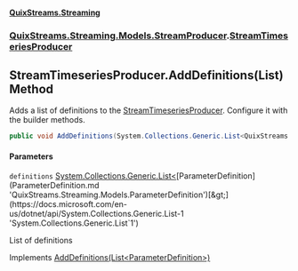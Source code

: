 #### [QuixStreams.Streaming](index.md 'index')
### [QuixStreams.Streaming.Models.StreamProducer](QuixStreams.Streaming.Models.StreamProducer.md 'QuixStreams.Streaming.Models.StreamProducer').[StreamTimeseriesProducer](StreamTimeseriesProducer.md 'QuixStreams.Streaming.Models.StreamProducer.StreamTimeseriesProducer')

## StreamTimeseriesProducer.AddDefinitions(List<ParameterDefinition>) Method

Adds a list of definitions to the [StreamTimeseriesProducer](StreamTimeseriesProducer.md 'QuixStreams.Streaming.Models.StreamProducer.StreamTimeseriesProducer'). Configure it with the builder methods.

```csharp
public void AddDefinitions(System.Collections.Generic.List<QuixStreams.Streaming.Models.ParameterDefinition> definitions);
```
#### Parameters

<a name='QuixStreams.Streaming.Models.StreamProducer.StreamTimeseriesProducer.AddDefinitions(System.Collections.Generic.List_QuixStreams.Streaming.Models.ParameterDefinition_).definitions'></a>

`definitions` [System.Collections.Generic.List&lt;](https://docs.microsoft.com/en-us/dotnet/api/System.Collections.Generic.List-1 'System.Collections.Generic.List`1')[ParameterDefinition](ParameterDefinition.md 'QuixStreams.Streaming.Models.ParameterDefinition')[&gt;](https://docs.microsoft.com/en-us/dotnet/api/System.Collections.Generic.List-1 'System.Collections.Generic.List`1')

List of definitions

Implements [AddDefinitions(List&lt;ParameterDefinition&gt;)](IStreamTimeseriesProducer.AddDefinitions(List_ParameterDefinition_).md 'QuixStreams.Streaming.Models.StreamProducer.IStreamTimeseriesProducer.AddDefinitions(System.Collections.Generic.List<QuixStreams.Streaming.Models.ParameterDefinition>)')